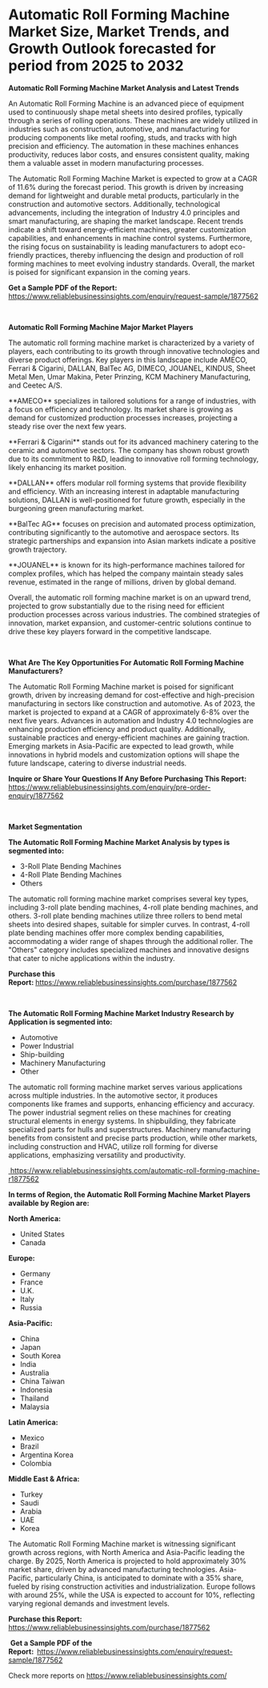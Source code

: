<p><h1>Automatic Roll Forming Machine Market Size, Market Trends, and Growth Outlook forecasted for period from 2025 to 2032</h1></p><p><strong>Automatic Roll Forming Machine Market Analysis and Latest Trends</strong></p>
<p><p>An Automatic Roll Forming Machine is an advanced piece of equipment used to continuously shape metal sheets into desired profiles, typically through a series of rolling operations. These machines are widely utilized in industries such as construction, automotive, and manufacturing for producing components like metal roofing, studs, and tracks with high precision and efficiency. The automation in these machines enhances productivity, reduces labor costs, and ensures consistent quality, making them a valuable asset in modern manufacturing processes.</p><p>The Automatic Roll Forming Machine Market is expected to grow at a CAGR of 11.6% during the forecast period. This growth is driven by increasing demand for lightweight and durable metal products, particularly in the construction and automotive sectors. Additionally, technological advancements, including the integration of Industry 4.0 principles and smart manufacturing, are shaping the market landscape. Recent trends indicate a shift toward energy-efficient machines, greater customization capabilities, and enhancements in machine control systems. Furthermore, the rising focus on sustainability is leading manufacturers to adopt eco-friendly practices, thereby influencing the design and production of roll forming machines to meet evolving industry standards. Overall, the market is poised for significant expansion in the coming years.</p></p>
<p><strong>Get a Sample PDF of the Report:&nbsp;</strong> <a href="https://www.reliablebusinessinsights.com/enquiry/request-sample/1877562?utm_campaign=2302&utm_medium=2&utm_source=Github&utm_content=ia&utm_term=11042025&utm_id=automatic-roll-forming-machine">https://www.reliablebusinessinsights.com/enquiry/request-sample/1877562</a></p>
<p>&nbsp;</p>
<p><strong>Automatic Roll Forming Machine Major Market Players</strong></p>
<p><p>The automatic roll forming machine market is characterized by a variety of players, each contributing to its growth through innovative technologies and diverse product offerings. Key players in this landscape include AMECO, Ferrari & Cigarini, DALLAN, BalTec AG, DIMECO, JOUANEL, KINDUS, Sheet Metal Men, Umar Makina, Peter Prinzing, KCM Machinery Manufacturing, and Ceetec A/S.</p><p>**AMECO** specializes in tailored solutions for a range of industries, with a focus on efficiency and technology. Its market share is growing as demand for customized production processes increases, projecting a steady rise over the next few years.</p><p>**Ferrari & Cigarini** stands out for its advanced machinery catering to the ceramic and automotive sectors. The company has shown robust growth due to its commitment to R&D, leading to innovative roll forming technology, likely enhancing its market position.</p><p>**DALLAN** offers modular roll forming systems that provide flexibility and efficiency. With an increasing interest in adaptable manufacturing solutions, DALLAN is well-positioned for future growth, especially in the burgeoning green manufacturing market.</p><p>**BalTec AG** focuses on precision and automated process optimization, contributing significantly to the automotive and aerospace sectors. Its strategic partnerships and expansion into Asian markets indicate a positive growth trajectory.</p><p>**JOUANEL** is known for its high-performance machines tailored for complex profiles, which has helped the company maintain steady sales revenue, estimated in the range of millions, driven by global demand.</p><p>Overall, the automatic roll forming machine market is on an upward trend, projected to grow substantially due to the rising need for efficient production processes across various industries. The combined strategies of innovation, market expansion, and customer-centric solutions continue to drive these key players forward in the competitive landscape.</p></p>
<p>&nbsp;</p>
<p><strong>What Are The Key Opportunities For Automatic Roll Forming Machine Manufacturers?</strong></p>
<p><p>The Automatic Roll Forming Machine market is poised for significant growth, driven by increasing demand for cost-effective and high-precision manufacturing in sectors like construction and automotive. As of 2023, the market is projected to expand at a CAGR of approximately 6-8% over the next five years. Advances in automation and Industry 4.0 technologies are enhancing production efficiency and product quality. Additionally, sustainable practices and energy-efficient machines are gaining traction. Emerging markets in Asia-Pacific are expected to lead growth, while innovations in hybrid models and customization options will shape the future landscape, catering to diverse industrial needs.</p></p>
<p><strong>Inquire or Share Your Questions If Any Before Purchasing This Report:</strong> <a href="https://www.reliablebusinessinsights.com/enquiry/pre-order-enquiry/1877562?utm_campaign=2302&utm_medium=2&utm_source=Github&utm_content=ia&utm_term=11042025&utm_id=automatic-roll-forming-machine">https://www.reliablebusinessinsights.com/enquiry/pre-order-enquiry/1877562</a></p>
<p>&nbsp;</p>
<p><strong>Market Segmentation</strong></p>
<p><strong>The Automatic Roll Forming Machine Market Analysis by types is segmented into:</strong></p>
<p><ul><li>3-Roll Plate Bending Machines</li><li>4-Roll Plate Bending Machines</li><li>Others</li></ul></p>
<p><p>The automatic roll forming machine market comprises several key types, including 3-roll plate bending machines, 4-roll plate bending machines, and others. 3-roll plate bending machines utilize three rollers to bend metal sheets into desired shapes, suitable for simpler curves. In contrast, 4-roll plate bending machines offer more complex bending capabilities, accommodating a wider range of shapes through the additional roller. The "Others" category includes specialized machines and innovative designs that cater to niche applications within the industry.</p></p>
<p><strong>Purchase this Report:&nbsp;</strong><a href="https://www.reliablebusinessinsights.com/purchase/1877562?utm_campaign=2302&utm_medium=2&utm_source=Github&utm_content=ia&utm_term=11042025&utm_id=automatic-roll-forming-machine">https://www.reliablebusinessinsights.com/purchase/1877562</a></p>
<p>&nbsp;</p>
<p><strong>The Automatic Roll Forming Machine Market Industry Research by Application is segmented into:</strong></p>
<p><ul><li>Automotive</li><li>Power Industrial</li><li>Ship-building</li><li>Machinery Manufacturing</li><li>Other</li></ul></p>
<p><p>The automatic roll forming machine market serves various applications across multiple industries. In the automotive sector, it produces components like frames and supports, enhancing efficiency and accuracy. The power industrial segment relies on these machines for creating structural elements in energy systems. In shipbuilding, they fabricate specialized parts for hulls and superstructures. Machinery manufacturing benefits from consistent and precise parts production, while other markets, including construction and HVAC, utilize roll forming for diverse applications, emphasizing versatility and productivity.</p></p>
<p><a href="https://www.reliablebusinessinsights.com/automatic-roll-forming-machine-r1877562?utm_campaign=2302&utm_medium=2&utm_source=Github&utm_content=ia&utm_term=11042025&utm_id=automatic-roll-forming-machine">&nbsp;https://www.reliablebusinessinsights.com/automatic-roll-forming-machine-r1877562</a></p>
<p><strong>In terms of Region, the Automatic Roll Forming Machine Market Players available by Region are:</strong></p>
<p>
    <p> <strong> North America: </strong>
        <ul>
            <li>United States</li>
            <li>Canada</li>
        </ul>
        </p> 
    <p> <strong> Europe: </strong>
        <ul>
            <li>Germany</li>
            <li>France</li>
            <li>U.K.</li>
            <li>Italy</li>
            <li>Russia</li>
        </ul>
        </p> 
    <p> <strong> Asia-Pacific: </strong>
        <ul>
            <li>China</li>
            <li>Japan</li>
            <li>South Korea</li>
            <li>India</li>
            <li>Australia</li>
            <li>China Taiwan</li>
            <li>Indonesia</li>
            <li>Thailand</li>
            <li>Malaysia</li>
        </ul>
        </p> 
    <p> <strong> Latin America: </strong>
        <ul>
            <li>Mexico</li>
            <li>Brazil</li>
            <li>Argentina Korea</li>
            <li>Colombia</li>
        </ul>
        </p> 
    <p> <strong> Middle East & Africa: </strong>
        <ul>
            <li>Turkey</li>
            <li>Saudi</li>
            <li>Arabia</li>
            <li>UAE</li>
            <li>Korea</li>
        </ul>
    </p>
    </p>
<p><p>The Automatic Roll Forming Machine market is witnessing significant growth across regions, with North America and Asia-Pacific leading the charge. By 2025, North America is projected to hold approximately 30% market share, driven by advanced manufacturing technologies. Asia-Pacific, particularly China, is anticipated to dominate with a 35% share, fueled by rising construction activities and industrialization. Europe follows with around 25%, while the USA is expected to account for 10%, reflecting varying regional demands and investment levels.</p></p>
<p><strong>Purchase this Report: </strong><a href="https://www.reliablebusinessinsights.com/purchase/1877562?utm_campaign=2302&utm_medium=2&utm_source=Github&utm_content=ia&utm_term=11042025&utm_id=automatic-roll-forming-machine">https://www.reliablebusinessinsights.com/purchase/1877562</a></p>
<p>&nbsp;<strong>Get a Sample PDF of the Report:&nbsp;&nbsp;</strong><a href="https://www.reliablebusinessinsights.com/enquiry/request-sample/1877562?utm_campaign=2302&utm_medium=2&utm_source=Github&utm_content=ia&utm_term=11042025&utm_id=automatic-roll-forming-machine">https://www.reliablebusinessinsights.com/enquiry/request-sample/1877562</a></p>
<p><strong></strong></p>
<p>Check more reports on <a href="https://www.reliablebusinessinsights.com/?utm_campaign=2302&utm_medium=2&utm_source=Github&utm_content=ia&utm_term=11042025&utm_id=automatic-roll-forming-machine">https://www.reliablebusinessinsights.com/</a></p>